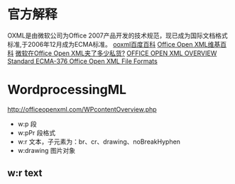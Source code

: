 # 官方解释
OXML是由微软公司为Office 2007产品开发的技术规范，现已成为国际文档格式标准,于2006年12月成为ECMA标准。
[ooxml百度百科](https://baike.baidu.com/item/OOXML)
[Office Open XML维基百科](https://zh.wikipedia.org/wiki/Office_Open_XML)
[微软在Office Open XML夹了多少私货?](https://www.zhihu.com/question/39196478)
[OFFICE OPEN XML OVERVIEW](https://www.ecma-international.org/news/TC45_current_work/OpenXML%20White%20Paper.pdf)
[Standard ECMA-376 Office Open XML File Formats ](https://www.ecma-international.org/publications/standards/Ecma-376.htm)
# WordprocessingML
http://officeopenxml.com/WPcontentOverview.php

- w:p 段
- w:pPr 段格式
- w:r 文本，子元素为：br、cr、drawing、noBreakHyphen
- w:drawing 图片对象

## w:r text 